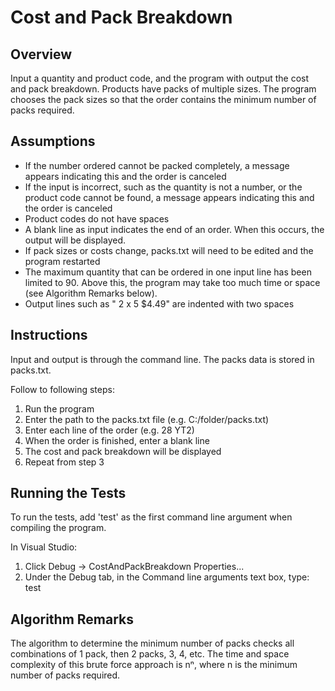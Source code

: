 Cost and Pack Breakdown
=======================

Overview
--------
Input a quantity and product code, and the program with output the cost and pack breakdown.
Products have packs of multiple sizes. The program chooses the pack sizes so that the order
contains the minimum number of packs required.

Assumptions
-----------
- If the number ordered cannot be packed completely, a message appears indicating
  this and the order is canceled
- If the input is incorrect, such as the quantity is not a number, or the product code
  cannot be found, a message appears indicating this and the order is canceled
- Product codes do not have spaces
- A blank line as input indicates the end of an order. When this occurs, the output
  will be displayed.
- If pack sizes or costs change, packs.txt will need to be edited and the program
  restarted
- The maximum quantity that can be ordered in one input line has been limited to 90.
  Above this, the program may take too much time or space (see Algorithm Remarks
  below).
- Output lines such as "  2 x 5 $4.49" are indented with two spaces

Instructions
------------
Input and output is through the command line. The packs data is stored in packs.txt.

Follow to following steps:
1. Run the program
2. Enter the path to the packs.txt file (e.g. C:/folder/packs.txt)
3. Enter each line of the order (e.g. 28 YT2)
4. When the order is finished, enter a blank line
5. The cost and pack breakdown will be displayed
6. Repeat from step 3

Running the Tests
-----------------
To run the tests, add 'test' as the first command line argument when compiling the program.

In Visual Studio:
1. Click Debug -> CostAndPackBreakdown Properties...
2. Under the Debug tab, in the Command line arguments text box, type: test

Algorithm Remarks
-----------------
The algorithm to determine the minimum number of packs checks all combinations of 1 pack,
then 2 packs, 3, 4, etc. The time and space complexity of this brute force approach is nⁿ,
where n is the minimum number of packs required.

